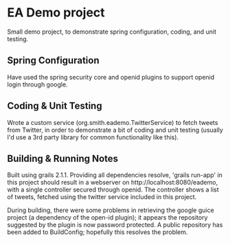 EA Demo project
=============

Small demo project, to demonstrate spring configuration, coding, and unit testing.

Spring Configuration
--------------------

Have used the spring security core and openid plugins to support openid login through google.

Coding & Unit Testing
---------------------

Wrote a custom service (org.smith.eademo.TwitterService) to fetch tweets from Twitter, in order to demonstrate a bit of coding and unit testing (usually I'd use a 3rd party library for common functionality like this). 

Building & Running Notes
-----------------------

Built using grails 2.1.1. Providing all dependencies resolve, 'grails run-app' in this project should result in a webserver on http://localhost:8080/eademo, with a single controller secured through openid. The controller shows a list of tweets, fetched using the twitter service included in this project.

During building, there were some problems in retrieving the google guice project (a dependency of the open-id plugin); it appears the repository suggested by the plugin is now password protected. A public repository has been added to BuildConfig; hopefully this resolves the problem.
